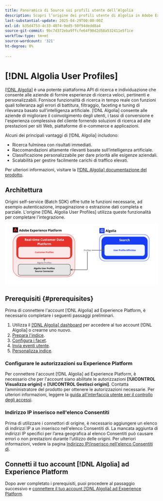 ```yaml
---
title: Panoramica di Source sui profili utente dell’Algolia
description: Scopri l’origine dei profili utente di Algolia in Adobe Experience Platform
last-substantial-update: 2025-04-29T00:00:00Z
exl-id: b35d4753-4c33-4074-9ed5-50f94dedd8a4
source-git-commit: 9bc7d372eba9ffcfe64f90d2d58a532411e5f1ce
workflow-type: tm+mt
source-wordcount: '321'
ht-degree: 0%

---
```


# [!DNL Algolia User Profiles]

[[!DNL Algolia]](https://www.algolia.com/) è una potente piattaforma API di ricerca e individuazione che consente alle aziende di fornire esperienze di ricerca veloci, pertinenti e personalizzabili. Fornisce funzionalità di ricerca in tempo reale con funzioni quali tolleranza agli errori di battitura, filtraggio, faceting e tuning di rilevanza basato sull’intelligenza artificiale. [!DNL Algolia] consente alle aziende di migliorare il coinvolgimento degli utenti, i tassi di conversione e l&#39;esperienza complessiva del cliente fornendo soluzioni di ricerca ad alte prestazioni per siti Web, piattaforme di e-commerce e applicazioni.

Alcuni dei principali vantaggi di [!DNL Algolia] includono:

* Ricerca fulminea con risultati immediati.
* Raccomandazioni altamente rilevanti basate sull’intelligenza artificiale.
* Classificazione personalizzabile per dare priorità alle esigenze aziendali.
* Scalabilità per gestire facilmente carichi di traffico elevati.

Per ulteriori informazioni, visitare la [[!DNL Algolia] documentazione del prodotto](https://resources.algolia.com/).

## Architettura

Origini self-service (Batch SDK) offre tutte le funzioni necessarie, ad esempio autenticazione, impaginazione o estrazione dati completa e parziale. L&#39;origine [!DNL Algolia User Profiles] utilizza queste funzionalità per completare l&#39;integrazione.

![Architettura dell&#39;integrazione di Algolia e Experience Platform](../../images/tutorials/create/algolia/user-profiles/algolia-aep-user-profiles-arch.png)

## Prerequisiti {#prerequisites}

Prima di connettere l&#39;account [!DNL Algolia] ad Experience Platform, è necessario completare i seguenti passaggi preliminari.

1. Utilizza il [[!DNL Algolia] dashboard](https://dashboard.algolia.com/users/sign_up) per accedere al tuo account [!DNL Algolia] o crearne uno nuovo.
2. [Prepara l&#39;indice](https://www.algolia.com/doc/guides/sending-and-managing-data/prepare-your-data/in-depth/prepare-data-in-depth/).
3. [Configura i facet](https://www.algolia.com/doc/guides/managing-results/refine-results/faceting/).
4. [Invia eventi utente](https://www.algolia.com/doc/guides/sending-events/getting-started/).
5. [Personalizza indice](https://www.algolia.com/doc/guides/personalization/advanced-personalization/configure/setup/indices/).

### Configurare le autorizzazioni su Experience Platform

Per connettere l&#39;account [!DNL Algolia] ad Experience Platform, è necessario che per l&#39;account siano abilitate le autorizzazioni **[!UICONTROL Visualizza origini]** e **[!UICONTROL Gestisci origini]**. Contatta l’amministratore del prodotto per ottenere le autorizzazioni necessarie. Per ulteriori informazioni, leggere la [guida all&#39;interfaccia utente per il controllo degli accessi](../../../access-control/abac/ui/permissions.md).

### Indirizzo IP inserisco nell&#39;elenco Consentiti

Prima di utilizzare i connettori di origine, è necessario aggiungere un elenco di indirizzi IP a un inserisco nell&#39;elenco Consentiti di. La mancata aggiunta di indirizzi IP specifici per l’area geografica al elenco Consentiti può causare errori o non prestazioni durante l’utilizzo delle origini. Per ulteriori informazioni, vedere la pagina [Indirizzo IP/inserisco nell&#39;elenco Consentiti di](../../ip-address-allow-list.md).

## Connetti il tuo account [!DNL Algolia] ad Experience Platform

Dopo aver completato i prerequisiti, puoi procedere al passaggio successivo e [connettere il tuo account [!DNL Algolia] ad Experience Platform](../../tutorials/ui/create/data-partners/algolia-user-profiles.md).
